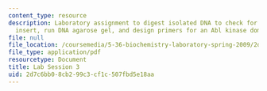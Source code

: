 ```yaml
---
content_type: resource
description: Laboratory assignment to digest isolated DNA to check for the wt Abl
  insert, run DNA agarose gel, and design primers for an Abl kinase domain mutant.
file: null
file_location: /coursemedia/5-36-biochemistry-laboratory-spring-2009/2d7c6bb08cb299c3cf1c507fbd5e18aa_ses3.pdf
file_type: application/pdf
resourcetype: Document
title: Lab Session 3
uid: 2d7c6bb0-8cb2-99c3-cf1c-507fbd5e18aa
---
```

